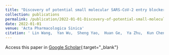 ```yaml
---
title: "Discovery of potential small molecular SARS-CoV-2 entry blockers targeting the spike protein"
collection: publications
permalink: /publication/2022-01-01-Discovery-of-potential-small-molecular-SARS-CoV-2-entry-blockers-targeting-the-spike-protein
date: 2022-01-01
venue: 'Acta Pharmacologica Sinica'
citation: ' Lin Wang,  Yan Wu,  Sheng Yao,  Huan Ge,  Ya Zhu,  Kun Chen,  Wen Chen,  Yi Zhang,  Wei Zhu,  Hong Wang,  Yu Guo,  Pei Ma,  Peng Ren,  Xiang Zhang,  Hui Li,  Mohammad Ali,  Wen Xu,  Hua Jiang,  Lei Zhang,  Li Zhu,  Yang Ye,  Wei Shang,  Fang Bai, &quot;Discovery of potential small molecular SARS-CoV-2 entry blockers targeting the spike protein.&quot; Acta Pharmacologica Sinica, 2022.'
---
```

Access this paper in [Google Scholar](https://scholar.google.com/scholar?q=Discovery+of+potential+small+molecular+SARS+CoV+2+entry+blockers+targeting+the+spike+protein){:target="_blank"}